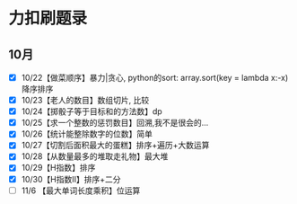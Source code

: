 # 力扣刷题录
## 10月
- [x] 10/22【做菜顺序】暴力|贪心, python的sort: array.sort(key = lambda x:-x) 降序排序
- [x] 10/23【老人的数目】数组切片, 比较
- [x] 10/24【掷骰子等于目标和的方法数】dp 
- [x] 10/25【求一个整数的惩罚数目】回溯,我不是很会的... 
- [x] 10/26【统计能整除数字的位数】简单
- [x] 10/27【切割后面积最大的蛋糕】排序+遍历+大数运算  
- [x] 10/28【从数量最多的堆取走礼物】最大堆 
- [x] 10/29【H指数】排序
- [x] 10/30【H指数II】排序+二分 
- [ ] 11/6 【最大单词长度乘积】位运算
